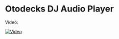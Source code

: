 # Otodecks DJ Audio Player

Video:

[![Video](https://img.youtube.com/vi/T_P5qiybG0A/0.jpg)](https://youtu.be/T_P5qiybG0A)
